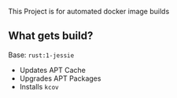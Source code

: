 This Project is for automated docker image builds

## What gets build?

Base: `rust:1-jessie`
- Updates APT Cache
- Upgrades APT Packages
- Installs `kcov`
